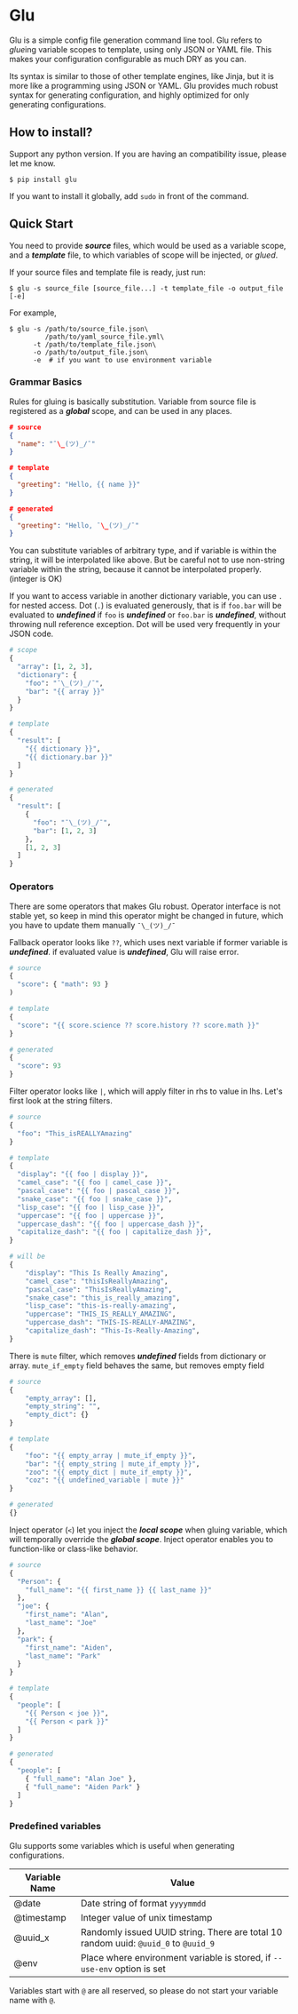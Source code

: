 # Glu

Glu is a simple config file generation command line tool. Glu refers to 
*glue*ing variable scopes to template, using only JSON or YAML file. 
This makes your configuration configurable as much DRY as you can.

Its syntax is similar to those of other template engines, like Jinja,
but it is more like a programming using JSON or YAML. Glu provides much
robust syntax for generating configuration, and highly optimized for
only generating configurations.

## How to install?

Support any python version. If you are having an compatibility issue,
please let me know.

```
$ pip install glu
```

If you want to install it globally, add `sudo` in front of the command.

## Quick Start

You need to provide ***source*** files, which would be used as a variable
scope, and a ***template*** file, to which variables of scope will be
injected, or _glued_.

If your source files and template file is ready, just run:


``` shell
$ glu -s source_file [source_file...] -t template_file -o output_file [-e]
```

For example,

``` shell
$ glu -s /path/to/source_file.json\
         /path/to/yaml_source_file.yml\ 
      -t /path/to/template_file.json\
      -o /path/to/output_file.json\
      -e  # if you want to use environment variable
```

### Grammar Basics

Rules for gluing is basically substitution. Variable from source file
is registered as a ***global*** scope, and can be used in any places.

``` json
# source
{
  "name": "¯\_(ツ)_/¯"
}

# template
{
  "greeting": "Hello, {{ name }}"
}

# generated
{
  "greeting": "Hello, ¯\_(ツ)_/¯"
}
```

You can substitute variables of arbitrary type, and if variable is
within the string, it will be interpolated like above. But be careful 
not to use non-string variable within the string, because it cannot be
interpolated properly. (integer is OK)

If you want to access variable in another dictionary variable, you can
use `.` for nested access. Dot (`.`) is evaluated generously, that is if 
`foo.bar` will be evaluated to ***undefined*** if `foo` is 
***undefined*** or `foo.bar` is ***undefined***, without throwing null
reference exception. Dot will be used very frequently in your JSON code.

``` python
# scope
{
  "array": [1, 2, 3],
  "dictionary": {
    "foo": "¯\_(ツ)_/¯",
    "bar": "{{ array }}"
  }
}

# template
{
  "result": [
    "{{ dictionary }}",
    "{{ dictionary.bar }}"
  ]
}

# generated
{
  "result": [
    {
      "foo": "¯\_(ツ)_/¯",
      "bar": [1, 2, 3]
    },
    [1, 2, 3]
  ]
}
```

### Operators

There are some operators that makes Glu robust. Operator interface is
not stable yet, so keep in mind this operator might be changed in future,
which you have to update them manually `¯\_(ツ)_/¯`

Fallback operator looks like `??`, which uses next variable if former
variable is ***undefined***. if evaluated value is ***undefined***, Glu
will raise error.

``` python
# source
{
  "score": { "math": 93 }
)

# template
{
  "score": "{{ score.science ?? score.history ?? score.math }}"
}

# generated
{
  "score": 93
}
```

Filter operator looks like `|`, which will apply filter in rhs to value
in lhs. Let's first look at the string filters.

``` python
# source
{
  "foo": "This_isREALLYAmazing"
}

# template
{
  "display": "{{ foo | display }}",
  "camel_case": "{{ foo | camel_case }}",
  "pascal_case": "{{ foo | pascal_case }}",
  "snake_case": "{{ foo | snake_case }}",
  "lisp_case": "{{ foo | lisp_case }}",
  "uppercase": "{{ foo | uppercase }}",
  "uppercase_dash": "{{ foo | uppercase_dash }}",
  "capitalize_dash": "{{ foo | capitalize_dash }}",
}

# will be
{
    "display": "This Is Really Amazing",
    "camel_case": "thisIsReallyAmazing",
    "pascal_case": "ThisIsReallyAmazing",
    "snake_case": "this_is_really_amazing",
    "lisp_case": "this-is-really-amazing",
    "uppercase": "THIS_IS_REALLY_AMAZING",
    "uppercase_dash": "THIS-IS-REALLY-AMAZING",
    "capitalize_dash": "This-Is-Really-Amazing",
}
```

There is `mute` filter, which removes ***undefined*** fields from
dictionary or array. `mute_if_empty` field behaves the same, but removes
empty field

``` python
# source
{
    "empty_array": [],
    "empty_string": "",
    "empty_dict": {}
}

# template
{
    "foo": "{{ empty_array | mute_if_empty }}",
    "bar": "{{ empty_string | mute_if_empty }}",
    "zoo": "{{ empty_dict | mute_if_empty }}",
    "coz": "{{ undefined_variable | mute }}"
}

# generated
{}
```

Inject operator (`<`) let you inject the ***local scope*** when gluing 
variable, which will temporally override the ***global scope***.
Inject operator enables you to function-like or class-like behavior.

``` python
# source
{
  "Person": {
    "full_name": "{{ first_name }} {{ last_name }}"
  },
  "joe": {
    "first_name": "Alan",
    "last_name": "Joe"
  },
  "park": {
    "first_name": "Aiden",
    "last_name": "Park"
  }
}

# template
{
  "people": [
    "{{ Person < joe }}",
    "{{ Person < park }}"
  ]
}

# generated
{
  "people": [
    { "full_name": "Alan Joe" },
    { "full_name": "Aiden Park" }
  ]
}
```

### Predefined variables

Glu supports some variables which is useful when generating
configurations.

| Variable Name | Value |
| ----- | ----- |
| @date | Date string of format `yyyymmdd` |
| @timestamp | Integer value of unix timestamp |
| @uuid_x | Randomly issued UUID string. There are total 10 random uuid: `@uuid_0` to `@uuid_9` |
| @env | Place where environment variable is stored, if `--use-env` option is set |

Variables start with `@` are all reserved, so please do not start your
variable name with `@`.
